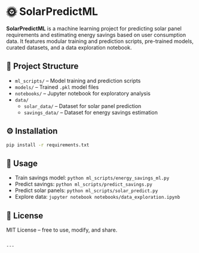 # 🌞 SolarPredictML

**SolarPredictML** is a machine learning project for predicting solar panel requirements and estimating energy savings based on user consumption data. It features modular training and prediction scripts, pre-trained models, curated datasets, and a data exploration notebook.

## 📁 Project Structure

- `ml_scripts/` – Model training and prediction scripts  
- `models/` – Trained `.pkl` model files  
- `notebooks/` – Jupyter notebook for exploratory analysis  
- `data/`  
  - `solar_data/` – Dataset for solar panel prediction  
  - `savings_data/` – Dataset for energy savings estimation  

## ⚙️ Installation

```bash
pip install -r requirements.txt
````

## 🚀 Usage

* Train savings model: `python ml_scripts/energy_savings_ml.py`
* Predict savings: `python ml_scripts/predict_savings.py`
* Predict solar panels: `python ml_scripts/solar_predict.py`
* Explore data: `jupyter notebook notebooks/data_exploration.ipynb`

## 📄 License

MIT License – free to use, modify, and share.

```

---



